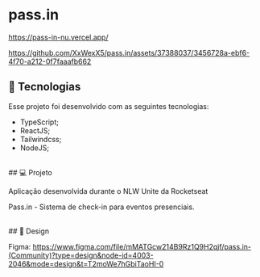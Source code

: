 # pass.in
https://pass-in-nu.vercel.app/

https://github.com/XxWexX5/pass.in/assets/37388037/3456728a-ebf6-4f70-a212-0f7faaafb662

## 🚀 Tecnologias

Esse projeto foi desenvolvido com as seguintes tecnologias:
* TypeScript;
* ReactJS;
* Tailwindcss;
* NodeJS;

<br />
## 💻 Projeto

Aplicação desenvolvida durante o NLW Unite da Rocketseat

Pass.in - Sistema de check-in para eventos presenciais.

<br />
## 🎨 Design

Figma: https://www.figma.com/file/mMATGcw214B9Rz1Q9H2qjf/pass.in-(Community)?type=design&node-id=4003-2046&mode=design&t=T2moWe7hGbiTaoHI-0
